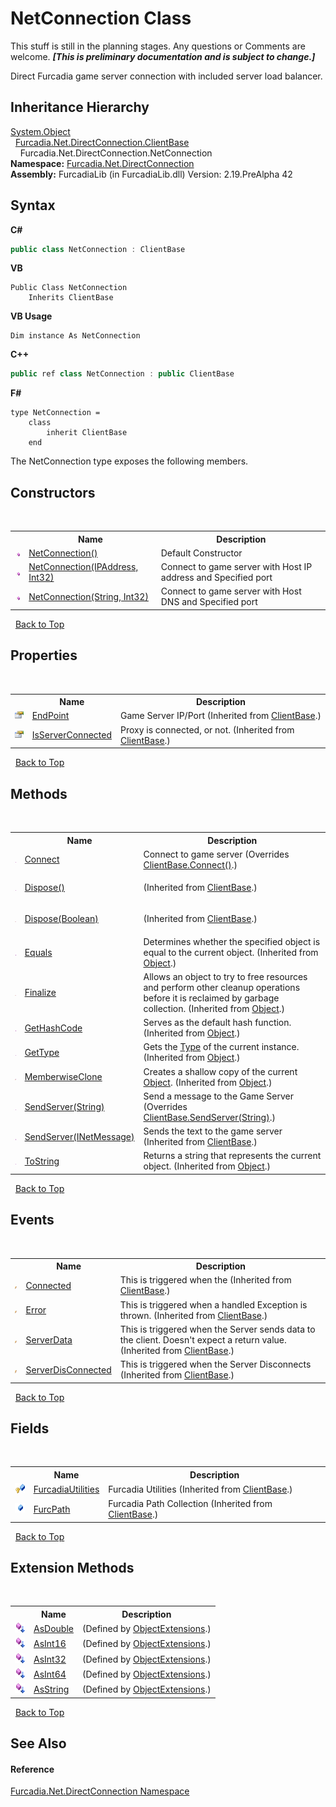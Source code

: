 # NetConnection Class
This stuff is still in the planning stages. Any questions or Comments are welcome. _**\[This is preliminary documentation and is subject to change.\]**_

Direct Furcadia game server connection with included server load balancer.


## Inheritance Hierarchy
<a href="http://msdn2.microsoft.com/en-us/library/e5kfa45b" target="_blank">System.Object</a><br />&nbsp;&nbsp;<a href="T_Furcadia_Net_DirectConnection_ClientBase">Furcadia.Net.DirectConnection.ClientBase</a><br />&nbsp;&nbsp;&nbsp;&nbsp;Furcadia.Net.DirectConnection.NetConnection<br />
**Namespace:**&nbsp;<a href="N_Furcadia_Net_DirectConnection">Furcadia.Net.DirectConnection</a><br />**Assembly:**&nbsp;FurcadiaLib (in FurcadiaLib.dll) Version: 2.19.PreAlpha 42

## Syntax

**C#**<br />
``` C#
public class NetConnection : ClientBase
```

**VB**<br />
``` VB
Public Class NetConnection
	Inherits ClientBase
```

**VB Usage**<br />
``` VB Usage
Dim instance As NetConnection
```

**C++**<br />
``` C++
public ref class NetConnection : public ClientBase
```

**F#**<br />
``` F#
type NetConnection =  
    class
        inherit ClientBase
    end
```

The NetConnection type exposes the following members.


## Constructors
&nbsp;<table><tr><th></th><th>Name</th><th>Description</th></tr><tr><td>![Public method](media/pubmethod.gif "Public method")</td><td><a href="M_Furcadia_Net_DirectConnection_NetConnection__ctor">NetConnection()</a></td><td>
Default Constructor</td></tr><tr><td>![Public method](media/pubmethod.gif "Public method")</td><td><a href="M_Furcadia_Net_DirectConnection_NetConnection__ctor_1">NetConnection(IPAddress, Int32)</a></td><td>
Connect to game server with Host IP address and Specified port</td></tr><tr><td>![Public method](media/pubmethod.gif "Public method")</td><td><a href="M_Furcadia_Net_DirectConnection_NetConnection__ctor_2">NetConnection(String, Int32)</a></td><td>
Connect to game server with Host DNS and Specified port</td></tr></table>&nbsp;
<a href="#netconnection-class">Back to Top</a>

## Properties
&nbsp;<table><tr><th></th><th>Name</th><th>Description</th></tr><tr><td>![Public property](media/pubproperty.gif "Public property")</td><td><a href="P_Furcadia_Net_DirectConnection_ClientBase_EndPoint">EndPoint</a></td><td>
Game Server IP/Port
 (Inherited from <a href="T_Furcadia_Net_DirectConnection_ClientBase">ClientBase</a>.)</td></tr><tr><td>![Public property](media/pubproperty.gif "Public property")</td><td><a href="P_Furcadia_Net_DirectConnection_ClientBase_IsServerConnected">IsServerConnected</a></td><td>
Proxy is connected, or not.
 (Inherited from <a href="T_Furcadia_Net_DirectConnection_ClientBase">ClientBase</a>.)</td></tr></table>&nbsp;
<a href="#netconnection-class">Back to Top</a>

## Methods
&nbsp;<table><tr><th></th><th>Name</th><th>Description</th></tr><tr><td>![Public method](media/pubmethod.gif "Public method")</td><td><a href="M_Furcadia_Net_DirectConnection_NetConnection_Connect">Connect</a></td><td>
Connect to game server
 (Overrides <a href="M_Furcadia_Net_DirectConnection_ClientBase_Connect">ClientBase.Connect()</a>.)</td></tr><tr><td>![Public method](media/pubmethod.gif "Public method")</td><td><a href="M_Furcadia_Net_DirectConnection_ClientBase_Dispose">Dispose()</a></td><td>

 (Inherited from <a href="T_Furcadia_Net_DirectConnection_ClientBase">ClientBase</a>.)</td></tr><tr><td>![Protected method](media/protmethod.gif "Protected method")</td><td><a href="M_Furcadia_Net_DirectConnection_ClientBase_Dispose_1">Dispose(Boolean)</a></td><td>

 (Inherited from <a href="T_Furcadia_Net_DirectConnection_ClientBase">ClientBase</a>.)</td></tr><tr><td>![Public method](media/pubmethod.gif "Public method")</td><td><a href="http://msdn2.microsoft.com/en-us/library/bsc2ak47" target="_blank">Equals</a></td><td>
Determines whether the specified object is equal to the current object.
 (Inherited from <a href="http://msdn2.microsoft.com/en-us/library/e5kfa45b" target="_blank">Object</a>.)</td></tr><tr><td>![Protected method](media/protmethod.gif "Protected method")</td><td><a href="http://msdn2.microsoft.com/en-us/library/4k87zsw7" target="_blank">Finalize</a></td><td>
Allows an object to try to free resources and perform other cleanup operations before it is reclaimed by garbage collection.
 (Inherited from <a href="http://msdn2.microsoft.com/en-us/library/e5kfa45b" target="_blank">Object</a>.)</td></tr><tr><td>![Public method](media/pubmethod.gif "Public method")</td><td><a href="http://msdn2.microsoft.com/en-us/library/zdee4b3y" target="_blank">GetHashCode</a></td><td>
Serves as the default hash function.
 (Inherited from <a href="http://msdn2.microsoft.com/en-us/library/e5kfa45b" target="_blank">Object</a>.)</td></tr><tr><td>![Public method](media/pubmethod.gif "Public method")</td><td><a href="http://msdn2.microsoft.com/en-us/library/dfwy45w9" target="_blank">GetType</a></td><td>
Gets the <a href="http://msdn2.microsoft.com/en-us/library/42892f65" target="_blank">Type</a> of the current instance.
 (Inherited from <a href="http://msdn2.microsoft.com/en-us/library/e5kfa45b" target="_blank">Object</a>.)</td></tr><tr><td>![Protected method](media/protmethod.gif "Protected method")</td><td><a href="http://msdn2.microsoft.com/en-us/library/57ctke0a" target="_blank">MemberwiseClone</a></td><td>
Creates a shallow copy of the current <a href="http://msdn2.microsoft.com/en-us/library/e5kfa45b" target="_blank">Object</a>.
 (Inherited from <a href="http://msdn2.microsoft.com/en-us/library/e5kfa45b" target="_blank">Object</a>.)</td></tr><tr><td>![Public method](media/pubmethod.gif "Public method")</td><td><a href="M_Furcadia_Net_DirectConnection_NetConnection_SendServer">SendServer(String)</a></td><td>
Send a message to the Game Server
 (Overrides <a href="M_Furcadia_Net_DirectConnection_ClientBase_SendServer_1">ClientBase.SendServer(String)</a>.)</td></tr><tr><td>![Public method](media/pubmethod.gif "Public method")</td><td><a href="M_Furcadia_Net_DirectConnection_ClientBase_SendServer">SendServer(INetMessage)</a></td><td>
Sends the text to the game server
 (Inherited from <a href="T_Furcadia_Net_DirectConnection_ClientBase">ClientBase</a>.)</td></tr><tr><td>![Public method](media/pubmethod.gif "Public method")</td><td><a href="http://msdn2.microsoft.com/en-us/library/7bxwbwt2" target="_blank">ToString</a></td><td>
Returns a string that represents the current object.
 (Inherited from <a href="http://msdn2.microsoft.com/en-us/library/e5kfa45b" target="_blank">Object</a>.)</td></tr></table>&nbsp;
<a href="#netconnection-class">Back to Top</a>

## Events
&nbsp;<table><tr><th></th><th>Name</th><th>Description</th></tr><tr><td>![Public event](media/pubevent.gif "Public event")</td><td><a href="E_Furcadia_Net_DirectConnection_ClientBase_Connected">Connected</a></td><td>
This is triggered when the
 (Inherited from <a href="T_Furcadia_Net_DirectConnection_ClientBase">ClientBase</a>.)</td></tr><tr><td>![Public event](media/pubevent.gif "Public event")</td><td><a href="E_Furcadia_Net_DirectConnection_ClientBase_Error">Error</a></td><td>
This is triggered when a handled Exception is thrown.
 (Inherited from <a href="T_Furcadia_Net_DirectConnection_ClientBase">ClientBase</a>.)</td></tr><tr><td>![Public event](media/pubevent.gif "Public event")</td><td><a href="E_Furcadia_Net_DirectConnection_ClientBase_ServerData">ServerData</a></td><td>
This is triggered when the Server sends data to the client. Doesn't expect a return value.
 (Inherited from <a href="T_Furcadia_Net_DirectConnection_ClientBase">ClientBase</a>.)</td></tr><tr><td>![Public event](media/pubevent.gif "Public event")</td><td><a href="E_Furcadia_Net_DirectConnection_ClientBase_ServerDisConnected">ServerDisConnected</a></td><td>
This is triggered when the Server Disconnects
 (Inherited from <a href="T_Furcadia_Net_DirectConnection_ClientBase">ClientBase</a>.)</td></tr></table>&nbsp;
<a href="#netconnection-class">Back to Top</a>

## Fields
&nbsp;<table><tr><th></th><th>Name</th><th>Description</th></tr><tr><td>![Protected field](media/protfield.gif "Protected field")</td><td><a href="F_Furcadia_Net_DirectConnection_ClientBase_FurcadiaUtilities">FurcadiaUtilities</a></td><td>
Furcadia Utilities
 (Inherited from <a href="T_Furcadia_Net_DirectConnection_ClientBase">ClientBase</a>.)</td></tr><tr><td>![Public field](media/pubfield.gif "Public field")</td><td><a href="F_Furcadia_Net_DirectConnection_ClientBase_FurcPath">FurcPath</a></td><td>
Furcadia Path Collection
 (Inherited from <a href="T_Furcadia_Net_DirectConnection_ClientBase">ClientBase</a>.)</td></tr></table>&nbsp;
<a href="#netconnection-class">Back to Top</a>

## Extension Methods
&nbsp;<table><tr><th></th><th>Name</th><th>Description</th></tr><tr><td>![Public Extension Method](media/pubextension.gif "Public Extension Method")</td><td><a href="M_Furcadia_Extensions_ObjectExtensions_AsDouble">AsDouble</a></td><td> (Defined by <a href="T_Furcadia_Extensions_ObjectExtensions">ObjectExtensions</a>.)</td></tr><tr><td>![Public Extension Method](media/pubextension.gif "Public Extension Method")</td><td><a href="M_Furcadia_Extensions_ObjectExtensions_AsInt16">AsInt16</a></td><td> (Defined by <a href="T_Furcadia_Extensions_ObjectExtensions">ObjectExtensions</a>.)</td></tr><tr><td>![Public Extension Method](media/pubextension.gif "Public Extension Method")</td><td><a href="M_Furcadia_Extensions_ObjectExtensions_AsInt32">AsInt32</a></td><td> (Defined by <a href="T_Furcadia_Extensions_ObjectExtensions">ObjectExtensions</a>.)</td></tr><tr><td>![Public Extension Method](media/pubextension.gif "Public Extension Method")</td><td><a href="M_Furcadia_Extensions_ObjectExtensions_AsInt64">AsInt64</a></td><td> (Defined by <a href="T_Furcadia_Extensions_ObjectExtensions">ObjectExtensions</a>.)</td></tr><tr><td>![Public Extension Method](media/pubextension.gif "Public Extension Method")</td><td><a href="M_Furcadia_Extensions_ObjectExtensions_AsString">AsString</a></td><td> (Defined by <a href="T_Furcadia_Extensions_ObjectExtensions">ObjectExtensions</a>.)</td></tr></table>&nbsp;
<a href="#netconnection-class">Back to Top</a>

## See Also


#### Reference
<a href="N_Furcadia_Net_DirectConnection">Furcadia.Net.DirectConnection Namespace</a><br />